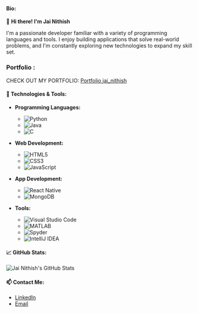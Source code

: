 #### Bio:
👋 **Hi there! I'm Jai Nithish**

I'm a passionate developer familiar with a variety of programming languages and tools. I enjoy building applications that solve real-world problems, and I'm constantly exploring new technologies to expand my skill set.

### Portfolio : 

CHECK OUT MY PORTFOLIO: [Portfolio jai_nithish](https://jai-nithish.github.io/not_jai/)

#### 🔧 **Technologies & Tools:**

- **Programming Languages:**
  - ![Python](https://img.shields.io/badge/Python-3776AB?style=flat-square&logo=python&logoColor=white)
  - ![Java](https://img.shields.io/badge/Java-007396?style=flat-square&logo=java&logoColor=white)
  - ![C](https://img.shields.io/badge/C-A8B9CC?style=flat-square&logo=c&logoColor=white)

- **Web Development:**
  - ![HTML5](https://img.shields.io/badge/HTML5-E34F26?style=flat-square&logo=html5&logoColor=white)
  - ![CSS3](https://img.shields.io/badge/CSS3-1572B6?style=flat-square&logo=css3&logoColor=white)
  - ![JavaScript](https://img.shields.io/badge/JavaScript-F7DF1E?style=flat-square&logo=javascript&logoColor=black)

- **App Development:**
  - ![React Native](https://img.shields.io/badge/React%20Native-20232A?style=flat-square&logo=react&logoColor=61DAFB)
  - ![MongoDB](https://img.shields.io/badge/MongoDB-47A248?style=flat-square&logo=mongodb&logoColor=white)

- **Tools:**
  - ![Visual Studio Code](https://img.shields.io/badge/VS%20Code-0078d7?style=flat-square&logo=visual-studio-code&logoColor=white)
  - ![MATLAB](https://img.shields.io/badge/MATLAB-0076A8?style=flat-square&logo=mathworks&logoColor=white)
  - ![Spyder](https://img.shields.io/badge/Spyder%20IDE-FF0000?style=flat-square&logo=spyder-ide&logoColor=white)
  - ![IntelliJ IDEA](https://img.shields.io/badge/IntelliJ%20IDEA-000000?style=flat-square&logo=intellij-idea&logoColor=white)

#### 📈 **GitHub Stats:**
![Jai Nithish's GitHub Stats](https://github-readme-stats.vercel.app/api?username=jai-nithish&show_icons=true&theme=radical)

#### 📫 **Contact Me:**
- [LinkedIn](#www.linkedin.com/in/jai-nithish)
- [Email](mailto:jainithish2218@gmail.com)

